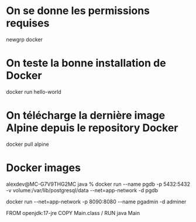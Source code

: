 # On se donne les permissions requises
newgrp docker

# On teste la bonne installation de Docker
docker run hello-world

# On télécharge la dernière image Alpine depuis le repository Docker
docker pull alpine

# Docker images

alexdev@MC-G7V9THG2MC java % docker run --name pgdb -p 5432:5432 -v volume:/var/lib/postgresql/data --net=app-network -d  pgdb


docker run --net=app-network -p 8090:8080 --name pgadmin -d adminer

FROM openjdk:17-jre
COPY Main.class /
RUN java Main
